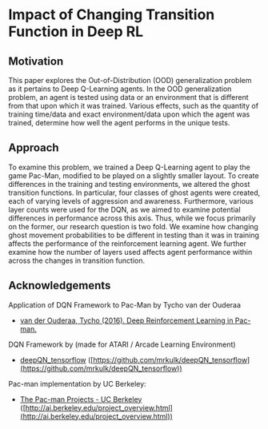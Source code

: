# Impact of Changing Transition Function in Deep RL

## Motivation
This paper explores the Out-of-Distribution (OOD) generalization problem as it pertains to Deep Q-Learning agents. In the OOD generalization problem, an agent is tested using data or an environment that is different from that upon which it was trained. Various effects, such as the quantity of training time/data and exact environment/data upon which the agent was trained, determine how well the agent performs in the unique tests. 

## Approach
To examine this problem, we trained a Deep Q-Learning agent to play the game Pac-Man, modified to be played on a slightly smaller layout. To create differences in the training and testing environments, we altered the ghost transition functions. In particular, four classes of ghost agents were created, each of varying levels of aggression and awareness. Furthermore, various layer counts were used for the DQN, as we aimed to examine potential differences in performance across this axis. Thus, while we focus primarily on the former, our research question is two fold. We examine how changing ghost movement probabilities to be different in testing than it was in training affects the performance of the reinforcement learning agent. We further examine how the number of layers used affects agent performance within across the changes in transition function. 

## Acknowledgements

Application of DQN Framework to Pac-Man by Tycho van der Ouderaa
* [van der Ouderaa, Tycho (2016). Deep Reinforcement Learning in Pac-man.](https://moodle.umons.ac.be/pluginfile.php/404484/mod_folder/content/0/Pacman_DQN.pdf)

DQN Framework by  (made for ATARI / Arcade Learning Environment)
* [deepQN_tensorflow](https://github.com/mrkulk/deepQN_tensorflow) ([https://github.com/mrkulk/deepQN_tensorflow](https://github.com/mrkulk/deepQN_tensorflow))

Pac-man implementation by UC Berkeley:
* [The Pac-man Projects - UC Berkeley](http://ai.berkeley.edu/project_overview.html) ([http://ai.berkeley.edu/project_overview.html](http://ai.berkeley.edu/project_overview.html))